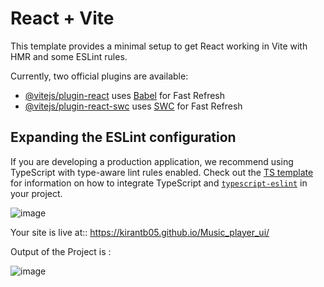 # React + Vite

This template provides a minimal setup to get React working in Vite with HMR and some ESLint rules.

Currently, two official plugins are available:

- [@vitejs/plugin-react](https://github.com/vitejs/vite-plugin-react/blob/main/packages/plugin-react) uses [Babel](https://babeljs.io/) for Fast Refresh
- [@vitejs/plugin-react-swc](https://github.com/vitejs/vite-plugin-react/blob/main/packages/plugin-react-swc) uses [SWC](https://swc.rs/) for Fast Refresh

## Expanding the ESLint configuration

If you are developing a production application, we recommend using TypeScript with type-aware lint rules enabled. Check out the [TS template](https://github.com/vitejs/vite/tree/main/packages/create-vite/template-react-ts) for information on how to integrate TypeScript and [`typescript-eslint`](https://typescript-eslint.io) in your project.


![image](https://github.com/user-attachments/assets/dfaa3213-2bad-4167-be7a-a3b227589c7b)




Your site is live at:: https://kirantb05.github.io/Music_player_ui/



Output of the Project is :

![image](https://github.com/user-attachments/assets/ba30f643-623c-4d3b-83a8-6cb873240694)

